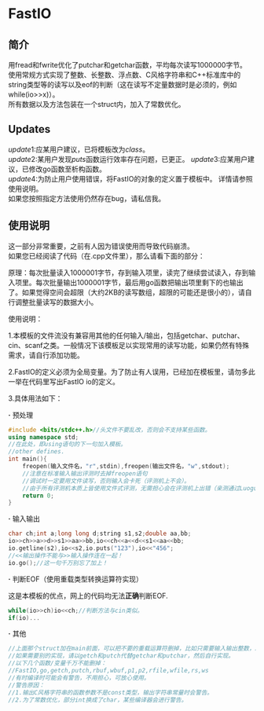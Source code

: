 # FastIO
## 简介
用fread和fwrite优化了putchar和getchar函数，平均每次读写1000000字节。  
使用常规方式实现了整数、长整数、浮点数、C风格字符串和C++标准库中的string类型等的读写以及eof的判断（这在读写不定量数据时是必须的，例如while(io>>x)）。  
所有数据以及方法包装在一个struct内，加入了常数优化。
## Updates
$update1:$应某用户建议，已将模板改为$class$。  
$update2:$某用户发现$puts$函数运行效率存在问题，已更正。 
$update3:$应某用户建议，已修改go函数至析构函数。  
$update4:$为防止用户使用错误，将FastIO的对象的定义置于模板中。
详情请参照使用说明。  
如果您按照指定方法使用仍然存在bug，请私信我。
## 使用说明
这一部分非常重要，之前有人因为错误使用而导致代码崩溃。  
如果您已经阅读了代码（在.cpp文件里），那么请看下面的部分：

原理：每次批量读入1000001字节，存到输入项里，读完了继续尝试读入，存到输入项里。每次批量输出1000001字节，最后用go函数把输出项里剩下的也输出了。如果觉得空间会超限（大约2KB的读写数组，超限的可能还是很小的），请自行调整批量读写的数据大小。

使用说明：

1.本模板的文件流没有兼容用其他的任何输入/输出，包括getchar、putchar、cin、scanf之类。一般情况下该模板足以实现常用的读写功能，如果仍然有特殊需求，请自行添加功能。

2.FastIO的定义必须为全局变量。为了防止有人误用，已经加在模板里，请勿多此一举在代码里写出FastIO io的定义。

3.具体用法如下：

**·** 预处理
```cpp
#include <bits/stdc++.h>//头文件不要乱改，否则会不支持某些函数。
using namespace std;
//在此处，即using语句的下一句加入模板。
//other defines.
int main(){
    freopen(输入文件名，"r",stdin),freopen(输出文件名，"w",stdout);
    //注意在标准输入输出评测时去掉freopen语句
    //调试时一定要用文件读写，否则输入会卡死（评测机上不会）。
    //由于所有评测机本质上皆使用文件式评测，无需担心会在评测机上出错（亲测通过Luogu和OJ评测）。
    return 0;
}
```
**·** 输入输出
```cpp
char ch;int a;long long d;string s1,s2;double aa,bb;
io>>ch>>a>>d>>s1>>aa>>bb,io<<ch<<a<<d<<s1<<aa<<bb;
io.getline(s2),io<<s2,io.puts("123"),io<<"456";
//<<输出操作不能与>>输入操作连在一起！
io.go();//这一句千万别忘了加上！
```
**·** 判断EOF（使用重载类型转换运算符实现）

这是本模板的优点，网上的代码均无法**正确**判断EOF.
```cpp
while(io>>ch)io<<ch;//判断方法与cin类似。
if(io)...
```
**·** 其他
```cpp
//上面那个struct加在main前面，可以把不要的重载运算符删掉，比如只需要输入输出整数，就把输入输出字符串之类的删掉。
//如果需要别的实现，请以getch和putch代替getchar和putchar，然后自行实现。
//以下几个函数/变量千万不能删掉：
//FastIO,go,getch,putch,rbuf,wbuf,p1,p2,rfile,wfile,rs,ws
//有时编译时可能会有警告，不用担心，可放心使用。
//警告原因：
//1.输出C风格字符串的函数参数不是const类型，输出字符串常量时会警告。
//2.为了常数优化，部分int换成了char，某些编译器会进行警告。
```

